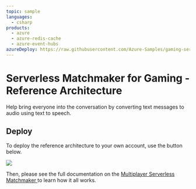 ```yaml
---
topic: sample
languages:
  - csharp
products:
  - azure
  - azure-redis-cache
  - azure-event-hubs
azureDeploy: https://raw.githubusercontent.com/Azure-Samples/gaming-serverless-matchmaker/master/azuredeploy.json
---
```


# Serverless Matchmaker for Gaming - Reference Architecture

Help bring everyone into the conversation by converting text messages to audio using text to speech.

## Deploy

To deploy the reference architecture to your own account, use the button below.

<a href="https://portal.azure.com/#create/Microsoft.Template/uri/https%3A%2F%2Fraw.githubusercontent.com%2FAzure-Samples%2Fgaming-serverless-matchmaker%2Fmaster%2Fazuredeploy.json" target="_blank"><img src="https://azuredeploy.net/deploybutton.png"/></a>

Then, please see the full documentation on the [Multiplayer Serverless Matchmaker
](https://docs.microsoft.com/gaming/azure/reference-architectures/multiplayer-matchmaker-serverless) to learn how it all works.
